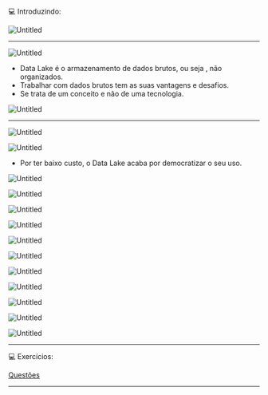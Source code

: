 <aside>
💻 Introduzindo:

</aside>

![Untitled](https://s3-us-west-2.amazonaws.com/secure.notion-static.com/7a3aeef4-a636-4fb6-ad7f-6a37be6e7b32/Untitled.png)

---

![Untitled](https://s3-us-west-2.amazonaws.com/secure.notion-static.com/7e65e059-ea82-45e0-969e-972ec21efab9/Untitled.png)

- Data Lake é o armazenamento de dados brutos, ou seja , não organizados.
- Trabalhar com dados brutos tem as suas vantagens e desafios.
- Se trata de um conceito e não de uma tecnologia.

![Untitled](https://s3-us-west-2.amazonaws.com/secure.notion-static.com/d01d2267-6d7c-456e-bb2d-b7471796eb27/Untitled.png)

---

![Untitled](https://s3-us-west-2.amazonaws.com/secure.notion-static.com/b4f5a8c2-0f0b-4d38-a60d-3152f420e7ac/Untitled.png)

![Untitled](https://s3-us-west-2.amazonaws.com/secure.notion-static.com/d1fd6f60-a3c3-499f-b239-c0b99954354e/Untitled.png)

- Por ter baixo custo, o Data Lake acaba por democratizar o seu uso.

![Untitled](https://s3-us-west-2.amazonaws.com/secure.notion-static.com/754c1ae5-9944-4d18-b282-0ef4efde47ce/Untitled.png)

![Untitled](https://s3-us-west-2.amazonaws.com/secure.notion-static.com/b39828b7-decf-42d5-b89f-bf4459ba5b62/Untitled.png)

![Untitled](https://s3-us-west-2.amazonaws.com/secure.notion-static.com/4fc30140-bc25-4561-8ddf-f5f7b60b596c/Untitled.png)

![Untitled](https://s3-us-west-2.amazonaws.com/secure.notion-static.com/2fcb3589-9ca4-4fbe-8926-141fd1c54153/Untitled.png)

![Untitled](https://s3-us-west-2.amazonaws.com/secure.notion-static.com/ed4da409-f9dc-4302-9c17-744f68c1c0f5/Untitled.png)

![Untitled](https://s3-us-west-2.amazonaws.com/secure.notion-static.com/d7af0b3e-6abb-4f8b-b81c-5082143d1a68/Untitled.png)

![Untitled](https://s3-us-west-2.amazonaws.com/secure.notion-static.com/8ee1b123-9dd5-4e9d-b15c-14e9d897e5ab/Untitled.png)

![Untitled](https://s3-us-west-2.amazonaws.com/secure.notion-static.com/cc7a7966-bfbd-4c00-b681-27140d3d12e7/Untitled.png)

![Untitled](https://s3-us-west-2.amazonaws.com/secure.notion-static.com/9578c9d2-27a3-4e2e-8a51-3676f623c0aa/Untitled.png)

![Untitled](https://s3-us-west-2.amazonaws.com/secure.notion-static.com/b989c560-68a5-4837-9ebb-5f71435549ab/Untitled.png)

![Untitled](https://s3-us-west-2.amazonaws.com/secure.notion-static.com/f16c8687-4e1b-4034-bcab-f208bb94fc0e/Untitled.png)

---

<aside>
💻 Exercícios:

</aside>

[Questões ](https://www.notion.so/Quest-es-5738ce0d160e4bd092d5605c50822509)

---
